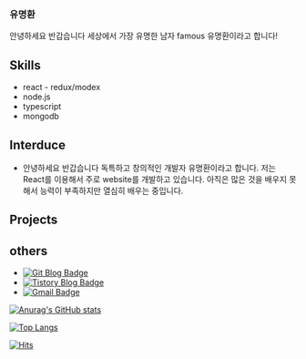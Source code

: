### 유명환 

안녕하세요 반갑습니다 세상에서 가장 유명한 남자 famous 유명환이라고 합니다!



## Skills
  * react - redux/modex
  * node.js
  * typescript
  * mongodb
  
## Interduce
  - 안녕하세요 반갑습니다 독특하고 창의적인 개발자 유명환이라고 합니다. 저는 React를 이용해서 주로 website를 개발하고 있습니다. 아직은 많은 것을 배우지 못해서 능력이 부족하지만 열심히 배우는 중입니다.
  
## Projects



## others
  * [![Git Blog Badge](http://img.shields.io/badge/-Git%20blog-black?style=flat-square&logo=github&link=https://zzsza.github.io/)](https://famous0811.github.io/newblog/)
  * [![Tistory Blog Badge](http://img.shields.io/badge/-Tistory%20blog-black?style=flat-square&logo=github&link=https://zzsza.github.io/)](https://allblack0811.tistory.com/)
  * [![Gmail Badge](https://img.shields.io/badge/Gmail-d14836?style=flat-square&logo=Gmail&logoColor=white&link=mailto:snugyun01@gmail.com)](mailto:yum969315@gmail.com)
  
[![Anurag's GitHub stats](https://github-readme-stats.vercel.app/api?username=famous0811)](https://github.com/anuraghazra/github-readme-stats)

[![Top Langs](https://github-readme-stats.vercel.app/api/top-langs/?username=famous0811&layout=compact)](https://github.com/anuraghazra/github-readme-stats)

[![Hits](https://hits.seeyoufarm.com/api/count/incr/badge.svg?url=https%3A%2F%2Fgithub.com%2Ffamous0811&count_bg=%2379C83D&title_bg=%23555555&icon=windows.svg&icon_color=%23E7E7E7&title=hits&edge_flat=false)](https://hits.seeyoufarm.com)




